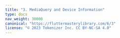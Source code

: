 ```yaml
---
title: "3. MediaQuery and Device Information"
type: docs
nav_weight: 30000
canonical: "https://fluttermasterylibrary.com/6/3"
license: "© 2023 Tokenizer Inc. CC BY-NC-SA 4.0"
---
```

